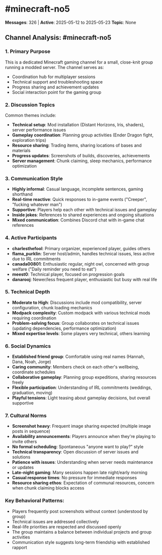 # #minecraft-no5

**Messages**: 326 | **Active**: 2025-05-12 to 2025-05-23
**Topic**: None

## Channel Analysis: #minecraft-no5

### 1. **Primary Purpose**
This is a dedicated Minecraft gaming channel for a small, close-knit group running a modded server. The channel serves as:
- Coordination hub for multiplayer sessions
- Technical support and troubleshooting space
- Progress sharing and achievement updates
- Social interaction point for the gaming group

### 2. **Discussion Topics**
Common themes include:
- **Technical setup**: Mod installation (Distant Horizons, Iris, shaders), server performance issues
- **Gameplay coordination**: Planning group activities (Ender Dragon fight, exploration trips)
- **Resource sharing**: Trading items, sharing locations of bases and materials
- **Progress updates**: Screenshots of builds, discoveries, achievements
- **Server management**: Chunk claiming, sleep mechanics, performance optimization

### 3. **Communication Style**
- **Highly informal**: Casual language, incomplete sentences, gaming shorthand
- **Real-time reactive**: Quick responses to in-game events ("Creeper", "fucking whatever man")
- **Supportive**: Players help each other with technical issues and gameplay
- **Inside jokes**: References to shared experiences and ongoing situations
- **Mixed communication**: Combines Discord chat with in-game chat references

### 4. **Active Participants**
- **charlesthefool**: Primary organizer, experienced player, guides others
- **flama_purklin**: Server host/admin, handles technical issues, less active due to IRL commitments
- **canada00801**: Enthusiastic regular, night owl, concerned with group welfare ("Daily reminder you need to eat")
- **meest0**: Technical player, focused on progression goals
- **danarooj**: Newer/less frequent player, enthusiastic but busy with real life

### 5. **Technical Depth**
- **Moderate to High**: Discussions include mod compatibility, server configuration, chunk loading mechanics
- **Modpack complexity**: Custom modpack with various technical mods requiring coordination
- **Problem-solving focus**: Group collaborates on technical issues (updating dependencies, performance optimization)
- **Mixed expertise levels**: Some players very technical, others learning

### 6. **Social Dynamics**
- **Established friend group**: Comfortable using real names (Hannah, Dana, Noah, Jorge)
- **Caring community**: Members check on each other's wellbeing, coordinate schedules
- **Collaborative gameplay**: Planning group expeditions, sharing resources freely
- **Flexible participation**: Understanding of IRL commitments (weddings, graduation, moving)
- **Playful tensions**: Light teasing about gameplay decisions, but overall supportive

### 7. **Cultural Norms**
- **Screenshot heavy**: Frequent image sharing expected (multiple image posts in sequence)
- **Availability announcements**: Players announce when they're playing to invite others
- **No formal scheduling**: Spontaneous "anyone want to play?" style
- **Technical transparency**: Open discussion of server issues and solutions
- **Patience with issues**: Understanding when server needs maintenance or updates
- **Late-night gaming**: Many sessions happen late night/early morning
- **Casual response times**: No pressure for immediate responses
- **Resource sharing ethos**: Expectation of communal resources, concern when chunk claiming blocks access

### Key Behavioral Patterns:
- Players frequently post screenshots without context (understood by group)
- Technical issues are addressed collectively
- Real-life priorities are respected and discussed openly
- The group maintains a balance between individual projects and group activities
- Communication style suggests long-term friendship with established rapport